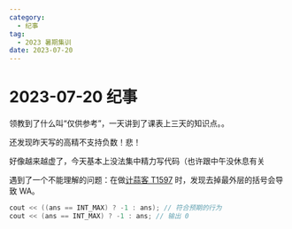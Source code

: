 ```yaml
---
category:
  - 纪事
tag:
  - 2023 暑期集训
date: 2023-07-20
---
```


# 2023-07-20 纪事

领教到了什么叫“仅供参考”，一天讲到了课表上三天的知识点。。

<!-- more -->

还发现昨天写的高精不支持负数！悲！

好像越来越虚了，今天基本上没法集中精力写代码（也许跟中午没休息有关

遇到了一个不能理解的问题：在做[计蒜客 T1597](https://github.com/ZihanHu/blog/blob/b597a748b969f46f0974499a1632ff265a4ea6b4/source/JSK-T1597/bfs.cpp#L60) 时，发现去掉最外层的括号会导致 WA。

```cpp
cout << ((ans == INT_MAX) ? -1 : ans); // 符合预期的行为
cout << (ans == INT_MAX) ? -1 : ans; // 输出 0
```
